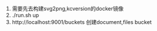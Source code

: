 1. 需要先去构建svg2png,kcversion的docker镜像
2. ./run.sh up
3. http://localhost:9001/buckets 创建document,files bucket